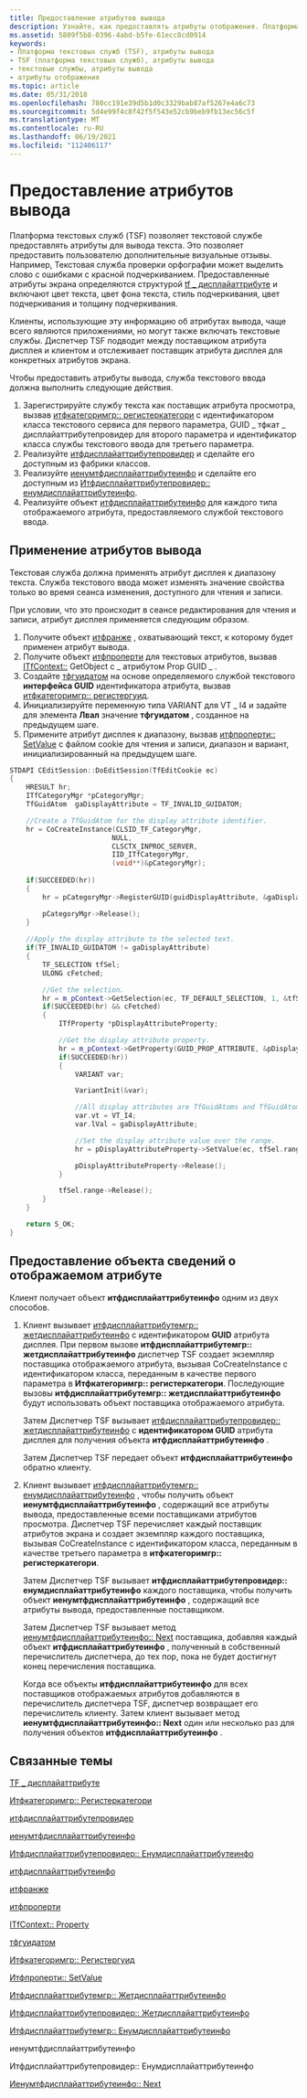 ```yaml
---
title: Предоставление атрибутов вывода
description: Узнайте, как предоставлять атрибуты отображения. Платформа текстовых служб (TSF) позволяет текстовой службе предоставлять атрибуты для вывода текста.
ms.assetid: 5809f5b8-0396-4abd-b5fe-61ecc8cd0914
keywords:
- Платформа текстовых служб (TSF), атрибуты вывода
- TSF (платформа текстовых служб), атрибуты вывода
- текстовые службы, атрибуты вывода
- атрибуты отображения
ms.topic: article
ms.date: 05/31/2018
ms.openlocfilehash: 780cc191e39d5b1d0c3329bab87af5267e4a6c73
ms.sourcegitcommit: 5d4e99f4c8f42f5f543e52cb9beb9fb13ec56c5f
ms.translationtype: MT
ms.contentlocale: ru-RU
ms.lasthandoff: 06/19/2021
ms.locfileid: "112406117"
---
```

# <a name="providing-display-attributes"></a>Предоставление атрибутов вывода

Платформа текстовых служб (TSF) позволяет текстовой службе предоставлять атрибуты для вывода текста. Это позволяет предоставить пользователю дополнительные визуальные отзывы. Например, Текстовая служба проверки орфографии может выделить слово с ошибками с красной подчеркиванием. Предоставленные атрибуты экрана определяются структурой [tf \_ дисплайаттрибуте](/windows/desktop/api/Msctf/ns-msctf-tf_displayattribute) и включают цвет текста, цвет фона текста, стиль подчеркивания, цвет подчеркивания и толщину подчеркивания.

Клиенты, использующие эту информацию об атрибутах вывода, чаще всего являются приложениями, но могут также включать текстовые службы. Диспетчер TSF подводит между поставщиком атрибута дисплея и клиентом и отслеживает поставщик атрибута дисплея для конкретных атрибутов экрана.

Чтобы предоставить атрибуты вывода, служба текстового ввода должна выполнить следующие действия.

1.  Зарегистрируйте службу текста как поставщик атрибута просмотра, вызвав [итфкатегоримгр:: регистеркатегори](/windows/desktop/api/Msctf/nf-msctf-itfcategorymgr-registercategory) с идентификатором класса текстового сервиса для первого параметра, GUID \_ тфкат \_ дисплайаттрибутепровидер для второго параметра и идентификатор класса службы текстового ввода для третьего параметра.
2.  Реализуйте [итфдисплайаттрибутепровидер](/windows/desktop/api/Msctf/nn-msctf-itfdisplayattributeprovider) и сделайте его доступным из фабрики классов.
3.  Реализуйте [иенумтфдисплайаттрибутеинфо](/windows/desktop/api/Msctf/nn-msctf-ienumtfdisplayattributeinfo) и сделайте его доступным из [Итфдисплайаттрибутепровидер:: енумдисплайаттрибутеинфо](/windows/desktop/api/Msctf/nf-msctf-itfdisplayattributeprovider-enumdisplayattributeinfo).
4.  Реализуйте объект [итфдисплайаттрибутеинфо](/windows/desktop/api/Msctf/nn-msctf-itfdisplayattributeinfo) для каждого типа отображаемого атрибута, предоставляемого службой текстового ввода.

## <a name="applying-the-display-attributes"></a>Применение атрибутов вывода

Текстовая служба должна применять атрибут дисплея к диапазону текста. Служба текстового ввода может изменять значение свойства только во время сеанса изменения, доступного для чтения и записи.

При условии, что это происходит в сеансе редактирования для чтения и записи, атрибут дисплея применяется следующим образом.

1.  Получите объект [итфранже](/windows/desktop/api/Msctf/nn-msctf-itfrange) , охватывающий текст, к которому будет применен атрибут вывода.
2.  Получите объект [итфпроперти](/windows/desktop/api/Msctf/nn-msctf-itfproperty) для текстовых атрибутов, вызвав [ITfContext::](/windows/desktop/api/Msctf/nf-msctf-itfcontext-getproperty) GetObject с \_ атрибутом Prop GUID \_ .
3.  Создайте [тфгуидатом](tfguidatom.md) на основе определяемого службой текстового **интерфейса GUID** идентификатора атрибута, вызвав [итфкатегоримгр:: регистергуид](/windows/desktop/api/Msctf/nf-msctf-itfcategorymgr-registerguid).
4.  Инициализируйте переменную типа VARIANT для VT \_ I4 и задайте для элемента **Лвал** значение **тфгуидатом** , созданное на предыдущем шаге.
5.  Примените атрибут дисплея к диапазону, вызвав [итфпроперти:: SetValue](/windows/desktop/api/Msctf/nf-msctf-itfproperty-setvalue) с файлом cookie для чтения и записи, диапазон и вариант, инициализированный на предыдущем шаге.


```C++
STDAPI CEditSession::DoEditSession(TfEditCookie ec)
{
    HRESULT hr;
    ITfCategoryMgr *pCategoryMgr;
    TfGuidAtom  gaDisplayAttribute = TF_INVALID_GUIDATOM;

    //Create a TfGuidAtom for the display attribute identifier. 
    hr = CoCreateInstance(CLSID_TF_CategoryMgr,
                         NULL, 
                         CLSCTX_INPROC_SERVER, 
                         IID_ITfCategoryMgr, 
                         (void**)&pCategoryMgr);
    
    if(SUCCEEDED(hr))
    {
        hr = pCategoryMgr->RegisterGUID(guidDisplayAttribute, &gaDisplayAttribute);

        pCategoryMgr->Release();
    }
    
    //Apply the display attribute to the selected text. 
    if(TF_INVALID_GUIDATOM != gaDisplayAttribute)
    {
        TF_SELECTION tfSel;
        ULONG cFetched;

        //Get the selection. 
        hr = m_pContext->GetSelection(ec, TF_DEFAULT_SELECTION, 1, &tfSel, &cFetched);
        if(SUCCEEDED(hr) && cFetched)
        {
            ITfProperty *pDisplayAttributeProperty;

            //Get the display attribute property. 
            hr = m_pContext->GetProperty(GUID_PROP_ATTRIBUTE, &pDisplayAttributeProperty);
            if(SUCCEEDED(hr))
            {
                VARIANT var;

                VariantInit(&var);

                //All display attributes are TfGuidAtoms and TfGuidAtoms are VT_I4. 
                var.vt = VT_I4; 
                var.lVal = gaDisplayAttribute;

                //Set the display attribute value over the range. 
                hr = pDisplayAttributeProperty->SetValue(ec, tfSel.range, &var);

                pDisplayAttributeProperty->Release();
            }

            tfSel.range->Release();
        }
    }

    return S_OK;
}
```



## <a name="supplying-the-display-attribute-information-object"></a>Предоставление объекта сведений о отображаемом атрибуте

Клиент получает объект **итфдисплайаттрибутеинфо** одним из двух способов.

1.  Клиент вызывает [итфдисплайаттрибутемгр:: жетдисплайаттрибутеинфо](/windows/desktop/api/Msctf/nf-msctf-itfdisplayattributemgr-getdisplayattributeinfo) с идентификатором **GUID** атрибута дисплея. При первом вызове **итфдисплайаттрибутемгр:: жетдисплайаттрибутеинфо** диспетчер TSF создает экземпляр поставщика отображаемого атрибута, вызывая CoCreateInstance с идентификатором класса, переданным в качестве первого параметра в **Итфкатегоримгр:: регистеркатегори**. Последующие вызовы **итфдисплайаттрибутемгр:: жетдисплайаттрибутеинфо** будут использовать объект поставщика отображаемого атрибута.

    Затем Диспетчер TSF вызывает [итфдисплайаттрибутепровидер:: жетдисплайаттрибутеинфо](/windows/desktop/api/Msctf/nf-msctf-itfdisplayattributeprovider-getdisplayattributeinfo) с **идентификатором GUID** атрибута дисплея для получения объекта **итфдисплайаттрибутеинфо** .

    Затем Диспетчер TSF передает объект **итфдисплайаттрибутеинфо** обратно клиенту.

2.  Клиент вызывает [итфдисплайаттрибутемгр:: енумдисплайаттрибутеинфо](/windows/desktop/api/Msctf/nf-msctf-itfdisplayattributemgr-enumdisplayattributeinfo) , чтобы получить объект **иенумтфдисплайаттрибутеинфо** , содержащий все атрибуты вывода, предоставленные всеми поставщиками атрибутов просмотра. Диспетчер TSF перечисляет каждый поставщик атрибутов экрана и создает экземпляр каждого поставщика, вызывая CoCreateInstance с идентификатором класса, переданным в качестве третьего параметра в **итфкатегоримгр:: регистеркатегори**.

    Затем Диспетчер TSF вызывает **итфдисплайаттрибутепровидер:: енумдисплайаттрибутеинфо** каждого поставщика, чтобы получить объект **иенумтфдисплайаттрибутеинфо** , содержащий все атрибуты вывода, предоставленные поставщиком.

    Затем Диспетчер TSF вызывает метод [иенумтфдисплайаттрибутеинфо:: Next](/windows/desktop/api/Msctf/nf-msctf-ienumtfdisplayattributeinfo-next) поставщика, добавляя каждый объект **итфдисплайаттрибутеинфо** , полученный в собственный перечислитель диспетчера, до тех пор, пока не будет достигнут конец перечисления поставщика.

    Когда все объекты **итфдисплайаттрибутеинфо** для всех поставщиков отображаемых атрибутов добавляются в перечислитель диспетчера TSF, диспетчер возвращает его перечислитель клиенту. Затем клиент вызывает метод **иенумтфдисплайаттрибутеинфо:: Next** один или несколько раз для получения объектов **итфдисплайаттрибутеинфо** .

## <a name="related-topics"></a>Связанные темы

<dl> <dt>

[TF \_ дисплайаттрибуте](/windows/desktop/api/Msctf/ns-msctf-tf_displayattribute)
</dt> <dt>

[Итфкатегоримгр:: Регистеркатегори](/windows/desktop/api/Msctf/nf-msctf-itfcategorymgr-registercategory)
</dt> <dt>

[итфдисплайаттрибутепровидер](/windows/desktop/api/Msctf/nn-msctf-itfdisplayattributeprovider)
</dt> <dt>

[иенумтфдисплайаттрибутеинфо](/windows/desktop/api/Msctf/nn-msctf-ienumtfdisplayattributeinfo)
</dt> <dt>

[Итфдисплайаттрибутепровидер:: Енумдисплайаттрибутеинфо](/windows/desktop/api/Msctf/nf-msctf-itfdisplayattributeprovider-enumdisplayattributeinfo)
</dt> <dt>

[итфдисплайаттрибутеинфо](/windows/desktop/api/Msctf/nn-msctf-itfdisplayattributeinfo)
</dt> <dt>

[итфранже](/windows/desktop/api/Msctf/nn-msctf-itfrange)
</dt> <dt>

[итфпроперти](/windows/desktop/api/Msctf/nn-msctf-itfproperty)
</dt> <dt>

[ITfContext:: Property](/windows/desktop/api/Msctf/nf-msctf-itfcontext-getproperty)
</dt> <dt>

[тфгуидатом](tfguidatom.md)
</dt> <dt>

[Итфкатегоримгр:: Регистергуид](/windows/desktop/api/Msctf/nf-msctf-itfcategorymgr-registerguid)
</dt> <dt>

[Итфпроперти:: SetValue](/windows/desktop/api/Msctf/nf-msctf-itfproperty-setvalue)
</dt> <dt>

[Итфдисплайаттрибутемгр:: Жетдисплайаттрибутеинфо](/windows/desktop/api/Msctf/nf-msctf-itfdisplayattributemgr-getdisplayattributeinfo)
</dt> <dt>

[Итфдисплайаттрибутепровидер:: Жетдисплайаттрибутеинфо](/windows/desktop/api/Msctf/nf-msctf-itfdisplayattributeprovider-getdisplayattributeinfo)
</dt> <dt>

[Итфдисплайаттрибутемгр:: Енумдисплайаттрибутеинфо](/windows/desktop/api/Msctf/nf-msctf-itfdisplayattributemgr-enumdisplayattributeinfo)
</dt> <dt>

 иенумтфдисплайаттрибутеинфо 
</dt> <dt>

 Итфдисплайаттрибутепровидер:: Енумдисплайаттрибутеинфо 
</dt> <dt>

[Иенумтфдисплайаттрибутеинфо:: Next](/windows/desktop/api/Msctf/nf-msctf-ienumtfdisplayattributeinfo-next)
</dt> </dl>

 

 





